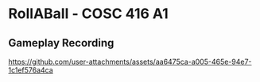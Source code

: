 # RollABall - COSC 416 A1

## Gameplay Recording
https://github.com/user-attachments/assets/aa6475ca-a005-465e-94e7-1c1ef576a4ca

